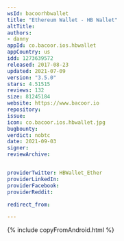 ```yaml
---
wsId: bacoorhbwallet
title: "Ethereum Wallet - HB Wallet"
altTitle: 
authors:
- danny
appId: co.bacoor.ios.hbwallet
appCountry: us
idd: 1273639572
released: 2017-08-23
updated: 2021-07-09
version: "3.5.0"
stars: 4.51515
reviews: 132
size: 81245184
website: https://www.bacoor.io
repository: 
issue: 
icon: co.bacoor.ios.hbwallet.jpg
bugbounty: 
verdict: nobtc
date: 2021-09-03
signer: 
reviewArchive:


providerTwitter: HBWallet_Ether
providerLinkedIn: 
providerFacebook: 
providerReddit: 

redirect_from:

---
```


{% include copyFromAndroid.html %}